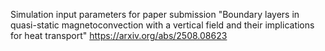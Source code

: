 Simulation input parameters for paper submission "Boundary layers in quasi-static magnetoconvection with a vertical field and their implications for heat transport"
https://arxiv.org/abs/2508.08623
